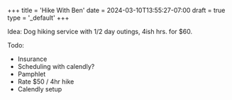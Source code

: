 +++
title = 'Hike With Ben'
date = 2024-03-10T13:55:27-07:00
draft = true
type = '_default'
+++

Idea:
Dog hiking service with 1/2 day outings, 4ish hrs. for $60.

<!--more-->

Todo:
- Insurance
- Scheduling with calendly?
- Pamphlet
- Rate $50 / 4hr hike
- Calendly setup
